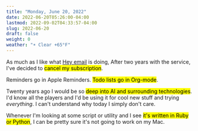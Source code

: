 ```yaml
---
title: "Monday, June 20, 2022"
date: 2022-06-20T05:26:00-04:00
lastmod: 2022-09-02T04:33:57-04:00
slug: 2022-06-20
draft: false
weight: 0
weather: "☀️ Clear +65°F"
---
```


As much as I like what [Hey email](https://hey.com) is doing, After two years with the service, I've decided to <mark>cancel my subscription</mark>.

Reminders go in Apple Reminders. <mark>Todo lists go in Org-mode</mark>.

Twenty years ago I would be so <mark>deep into AI and surrounding technologies</mark>. I'd know all the players and I'd be using it for cool new stuff and trying _everything_. I can't understand why today I simply don't care.

Whenever I'm looking at some script or utility and I see <mark>it's written in Ruby or Python</mark>, I can be pretty sure it's not going to work on my Mac.

[//]: # "Exported with love from a post written in Org mode"
[//]: # "- https://github.com/kaushalmodi/ox-hugo"
